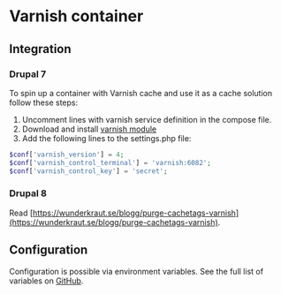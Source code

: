 # Varnish container

## Integration

### Drupal 7

To spin up a container with Varnish cache and use it as a cache solution follow these steps:

1. Uncomment lines with varnish service definition in the compose file.
2. Download and install [varnish module](https://www.drupal.org/project/varnish)
3. Add the following lines to the settings.php file:

```php
$conf['varnish_version'] = 4;
$conf['varnish_control_terminal'] = 'varnish:6082';
$conf['varnish_control_key'] = 'secret';
```

### Drupal 8

Read [https://wunderkraut.se/blogg/purge-cachetags-varnish](https://wunderkraut.se/blogg/purge-cachetags-varnish).

## Configuration

Configuration is possible via environment variables. See the full list of variables on [GitHub](https://github.com/wodby/drupal-varnish).
